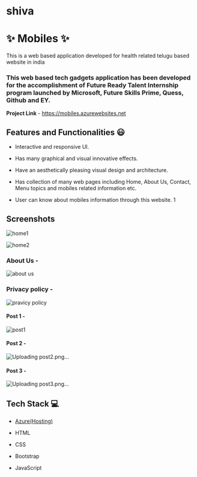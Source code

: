# shiva

# ✨ Mobiles  ✨



This is a web based application developed for health related telugu based website in india



### This web based tech gadgets application has been developed for the accomplishment of Future Ready Talent Internship program launched by Microsoft, Future Skills Prime, Quess, Github and EY.





**Project Link** - https://mobiles.azurewebsites.net





## Features and Functionalities 😃



- Interactive and responsive UI.

- Has many graphical and visual innovative effects.

- Have an aesthetically pleasing visual design and architecture.

- Has collection of many web pages including Home, About Us, Contact, Menu topics and mobiles related information etc.

- User can know about mobiles information through this website.
1 



## Screenshots


![home1](https://user-images.githubusercontent.com/115148504/198840650-3ede212d-edd5-42a9-8ab8-ed61111b90c6.png)


![home2](https://user-images.githubusercontent.com/115148504/198840655-d700a228-8b5a-4c49-9f44-b6dbc8d6007c.png)






   



### About Us -




![about us](https://user-images.githubusercontent.com/115148504/198840667-146a0e8c-b779-4ea7-83fd-086f5426c098.png)







### Privacy policy -


![pravicy policy](https://user-images.githubusercontent.com/115148504/198840671-786aaff6-b5be-468b-994b-7a837a612cae.png)




#### Post 1 -


![post1](https://user-images.githubusercontent.com/115148504/198840702-d5f9a186-fce6-4c77-a814-093732208991.png)





#### Post 2 -



![Uploading post2.png…]()





#### Post 3 -

![Uploading post3.png…]()








## Tech Stack 💻



- [Azure(Hosting)](https://azure.microsoft.com/en-in/features/azure-portal/)

- HTML

- CSS

- Bootstrap

- JavaScript
